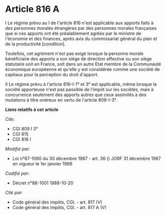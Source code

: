 # Article 816 A

I  Le régime prévu au I de l'article 816 n'est applicable aux apports faits à des personnes morales étrangères par des
personnes morales françaises que si ces apports ont été préalablement agréés par le ministre de l'économie et des finances,
après avis du commissariat général du plan et de la productivité [*condition*].

Toutefois, cet agrément n'est pas exigé lorsque la personne morale bénéficiaire des apports a son siège de direction
effective ou son siège statutaire soit en France, soit dans un autre Etat membre de la Communauté économique européenne et
qu'elle y est considérée comme une société de capitaux pour la perception du droit d'apport.

II  Le régime prévu à l'article 816-I-1° et 3° est applicable, même lorsque la société apporteuse n'est pas passible de
l'impôt sur les sociétés, mais à concurrence seulement des apports autres que ceux assimilés à des mutations à titre onéreux
en vertu de l'article 809-I-3°.

**Liens relatifs à cet article**

_Cite_:

  - CGI 809 I 3°
  - CGI 815
  - CGI 816 I

_Modifié par_:

  - Loi n°87-1060 du 30 décembre 1987 - art. 36 () JORF 31 décembre 1987 en vigueur le 1er janvier 1988

_Codifié par_:

  - Décret n°88-1001 1988-10-20

_Cité par_:

  - Code général des impôts, CGI. - art. 817 (V)
  - Code général des impôts, CGI. - art. 817 A (V)
